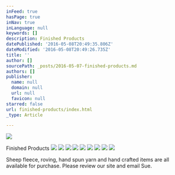 ```yaml
---
inFeed: true
hasPage: true
inNav: true
inLanguage: null
keywords: []
description: Finished Products
datePublished: '2016-05-08T20:49:35.806Z'
dateModified: '2016-05-08T20:49:26.735Z'
title: ''
author: []
sourcePath: _posts/2016-05-07-finished-products.md
authors: []
publisher:
  name: null
  domain: null
  url: null
  favicon: null
starred: false
url: finished-products/index.html
_type: Article

---
```

![](https://the-grid-user-content.s3-us-west-2.amazonaws.com/ae8b2ca5-8df6-433d-86fb-d21782598795.jpg)

Finished Products
![](https://the-grid-user-content.s3-us-west-2.amazonaws.com/4138dd2c-be90-48a7-ab5e-e500834c90f1.jpg)
![](https://the-grid-user-content.s3-us-west-2.amazonaws.com/130823dc-9157-4eb4-84a2-a8511a0196bd.jpg)
![](https://the-grid-user-content.s3-us-west-2.amazonaws.com/bb86e14e-8ab5-4064-acae-30583c4a30bb.jpg)
![](https://the-grid-user-content.s3-us-west-2.amazonaws.com/1dac0418-dfc2-43f1-8750-da6d08805268.jpg)
![](https://the-grid-user-content.s3-us-west-2.amazonaws.com/62927c43-2db5-4dd0-9022-7e42dc23fe40.jpg)
![](https://the-grid-user-content.s3-us-west-2.amazonaws.com/dfaf510d-4102-42f8-a45b-2f165659ea11.jpg)
![](https://the-grid-user-content.s3-us-west-2.amazonaws.com/349502f8-fc66-4a8a-871a-103d0c542e65.jpg)
![](https://the-grid-user-content.s3-us-west-2.amazonaws.com/575dd60c-b670-40a1-b8c2-850f44bf651c.jpg)
![](https://the-grid-user-content.s3-us-west-2.amazonaws.com/5c27866d-ad39-4662-afe8-a5f6c762fc74.jpg)

Sheep fleece, roving, hand spun yarn and hand crafted items are all available for purchase. Please review our site and email Sue.